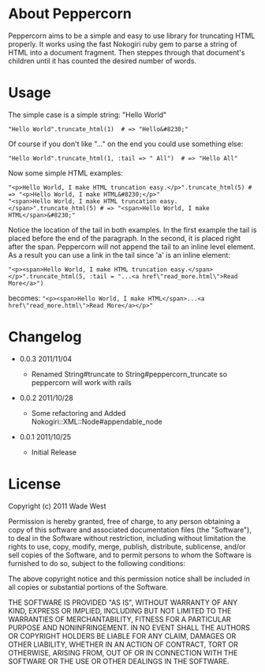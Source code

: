 About Peppercorn
================

Peppercorn aims to be a simple and easy to use library for truncating HTML properly.  It works using the 
fast Nokogiri ruby gem to parse a string of HTML into a document fragment.  Then steppes through that document's
children until it has counted the desired number of words.

Usage
=====

The simple case is a simple string: "Hello World"

    "Hello World".truncate_html(1)  # => "Hello&#8230;"

Of course if you don't like "&#8230;" on the end you could use something else:

    "Hello World".truncate_html(1, :tail => " All")  # => "Hello All"

Now some simple HTML examples:

    "<p>Hello World, I make HTML truncation easy.</p>".truncate_html(5) # => "<p>Hello World, I make HTML&#8230;</p>"
    "<span>Hello World, I make HTML truncation easy.</span>".truncate_html(5) # => "<span>Hello World, I make HTML</span>&#8230;"

Notice the location of the tail in both examples.  In the first example the tail is placed before the end of the paragraph. 
In the second, it is placed right after the span.  Peppercorn will not append the tail to an inline level element.  As a 
result you can use a link in the tail since 'a' is an inline element:

    "<p><span>Hello World, I make HTML truncation easy.</span></p>".truncate_html(5, :tail = "...<a href\"read_more.html\">Read More</a>")

becomes:
`"<p><span>Hello World, I make HTML</span>...<a href\"read_more.html\">Read More</a></p>"`

Changelog
===

* 0.0.3 2011/11/04
  * Renamed String#truncate to String#peppercorn_truncate so peppercorn will work with rails

* 0.0.2 2011/10/28
  * Some refactoring and Added Nokogiri::XML::Node#appendable_node

* 0.0.1 2011/10/25
  * Initial Release


License
=======

Copyright (c) 2011 Wade West

Permission is hereby granted, free of charge, to any person obtaining a copy of this software and associated documentation files (the "Software"), to deal in the Software without restriction, including without limitation the rights to use, copy, modify, merge, publish, distribute, sublicense, and/or sell copies of the Software, and to permit persons to whom the Software is furnished to do so, subject to the following conditions:

The above copyright notice and this permission notice shall be included in all copies or substantial portions of the Software.

THE SOFTWARE IS PROVIDED "AS IS", WITHOUT WARRANTY OF ANY KIND, EXPRESS OR IMPLIED, INCLUDING BUT NOT LIMITED TO THE WARRANTIES OF MERCHANTABILITY, FITNESS FOR A PARTICULAR PURPOSE AND NONINFRINGEMENT. IN NO EVENT SHALL THE AUTHORS OR COPYRIGHT HOLDERS BE LIABLE FOR ANY CLAIM, DAMAGES OR OTHER LIABILITY, WHETHER IN AN ACTION OF CONTRACT, TORT OR OTHERWISE, ARISING FROM, OUT OF OR IN CONNECTION WITH THE SOFTWARE OR THE USE OR OTHER DEALINGS IN THE SOFTWARE.